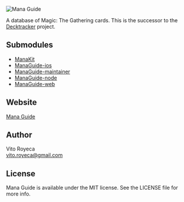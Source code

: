 ![Mana Guide](images/logo_with_words_4.png)

A database of Magic: The Gathering cards. This is the  successor to the [Decktracker](https://github.com/jovito-royeca/Decktracker) project.

## Submodules
- [ManaKit](https://github.com/vito-royeca/ManaKit)
- [ManaGuide-ios](https://github.com/vito-royeca/ManaGuide-ios)
- [ManaGuide-maintainer](https://github.com/vito-royeca/ManaGuide-maintainer)
- [ManaGuide-node](https://github.com/vito-royeca/ManaGuide-node)
- [ManaGuide-web](https://github.com/vito-royeca/ManaGuide-web)


## Website
[Mana Guide](https://managuideapp.com)

## Author

Vito Royeca<br/>
vito.royeca@gmail.com

## License

Mana Guide is available under the MIT license. See the LICENSE file for more info.

